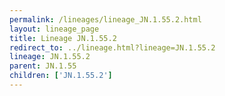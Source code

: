 ```yaml
---
permalink: /lineages/lineage_JN.1.55.2.html
layout: lineage_page
title: Lineage JN.1.55.2
redirect_to: ../lineage.html?lineage=JN.1.55.2
lineage: JN.1.55.2
parent: JN.1.55
children: ['JN.1.55.2']
---
```

